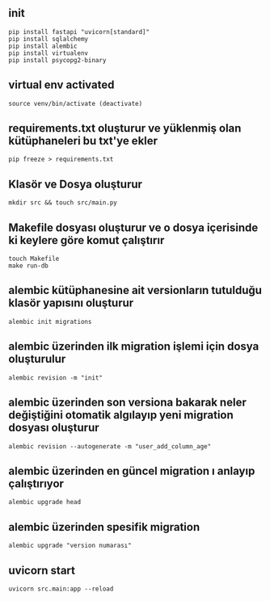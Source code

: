 ## init ##
    
    pip install fastapi "uvicorn[standard]"
    pip install sqlalchemy
    pip install alembic
    pip install virtualenv 
    pip install psycopg2-binary 


## virtual env activated ##

    source venv/bin/activate (deactivate)


## requirements.txt oluşturur ve yüklenmiş olan kütüphaneleri bu txt'ye ekler ##
    
    pip freeze > requirements.txt


## Klasör ve Dosya oluşturur ##

    mkdir src && touch src/main.py 


 ## Makefile dosyası oluşturur ve o dosya içerisinde ki keylere göre komut çalıştırır ##
   
    touch Makefile
    make run-db   


## alembic kütüphanesine ait versionların tutulduğu klasör yapısını oluşturur ##
    
    alembic init migrations


## alembic üzerinden ilk migration işlemi için dosya oluşturulur ##
  
    alembic revision -m "init"


## alembic üzerinden son versiona bakarak neler değiştiğini otomatik algılayıp yeni migration dosyası oluşturur ##
    
    alembic revision --autogenerate -m "user_add_column_age"


## alembic üzerinden en güncel migration ı anlayıp çalıştırıyor ##
    
    alembic upgrade head 


## alembic üzerinden spesifik migration ##
    
    alembic upgrade "version numarası" 


## uvicorn start ##
    uvicorn src.main:app --reload



